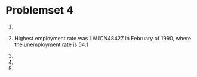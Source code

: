 # Problemset 4

1.

2.  Highest employment rate was LAUCN48427 in February of 1990, where the unemployment rate is 54.1

3.

4.

5.
